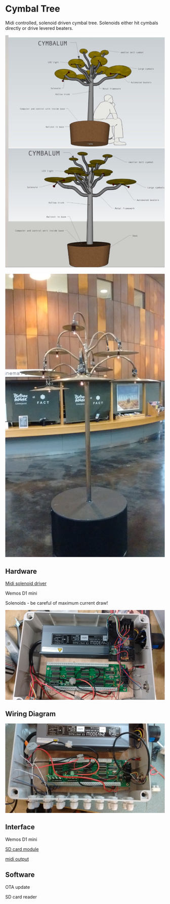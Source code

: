 # Cymbal Tree

Midi controlled, solenoid driven cymbal tree. Solenoids either hit cymbals directly or drive levered beaters.

![](Images/concept.jpg)

![](Images/fact_install.jpg)

## Hardware

[Midi solenoid driver](http://www.j-omega.co.uk/MTP/mtp.shtml#content)

Wemos D1 mini

Solenoids - be careful of maximum current draw!

![](Images/midi_brain.jpg)

## Wiring Diagram

![](Images/brain_outputs.jpg)

## Interface

Wemos D1 mini

[SD card module](https://github.com/espressif/arduino-esp32/tree/master/libraries/SD)

[midi output](https://www.arduino.cc/en/Tutorial/Midi)



## Software

OTA update

SD card reader
